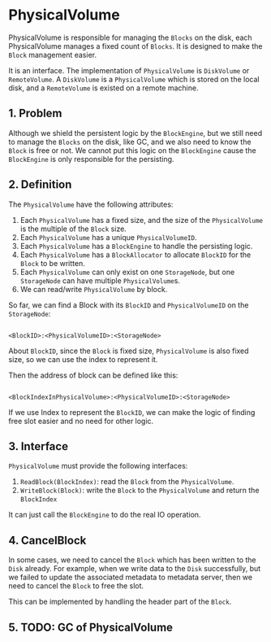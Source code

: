 # PhysicalVolume

PhysicalVolume is responsible for managing the `Blocks` on the disk, each PhysicalVolume manages a fixed count
of `Blocks`. It is designed to make the `Block` management easier.

It is an interface. The implementation of `PhysicalVolume` is `DiskVolume` or `RemoteVolume`.
A `DiskVolume` is a `PhysicalVolume` which is stored on the local disk, and a `RemoteVolume` is existed on a
remote machine.

## 1. Problem

Although we shield the persistent logic by the `BlockEngine`, but we still need to manage the `Blocks` on the disk,
like GC, and we also need to know the `Block` is free or not.
We cannot put this logic on the `BlockEngine` cause the `BlockEngine` is only responsible for the persisting.

## 2. Definition

The `PhysicalVolume` have the following attributes:

1. Each `PhysicalVolume` has a fixed size, and the size of the `PhysicalVolume` is the multiple of the `Block` size.
2. Each `PhysicalVolume` has a unique `PhysicalVolumeID`.
3. Each `PhysicalVolume` has a `BlockEngine` to handle the persisting logic.
4. Each `PhysicalVolume` has a `BlockAllocator` to allocate `BlockID` for the `Block` to be written.
5. Each `PhysicalVolume` can only exist on one `StorageNode`, but one `StorageNode` can have multiple `PhysicalVolume`s.
6. We can read/write `PhysicalVolume` by block.

So far, we can find a Block with its `BlockID` and `PhysicalVolumeID` on the `StorageNode`:

```

<BlockID>:<PhysicalVolumeID>:<StorageNode>

```

About `BlockID`, since the `Block` is fixed size, `PhysicalVolume` is also fixed size, so we can use the index to
represent it.

Then the address of block can be defined like this:

```

<BlockIndexInPhysicalVolume>:<PhysicalVolumeID>:<StorageNode>

```

If we use Index to represent the `BlockID`, we can make the logic of finding free slot easier and no need for other
logic.

## 3. Interface

`PhysicalVolume` must provide the following interfaces:

1. `ReadBlock(BlockIndex)`: read the `Block` from the `PhysicalVolume`.
2. `WriteBlock(Block)`: write the `Block` to the `PhysicalVolume` and return the `BlockIndex`

It can just call the `BlockEngine` to do the real IO operation.

## 4. CancelBlock

In some cases, we need to cancel the `Block` which has been written to the `Disk` already.
For example, when we write data to the `Disk` successfully, but we failed to update the
associated metadata to metadata server, then we need to cancel the `Block` to free the slot.

This can be implemented by handling the header part of the `Block`.

## 5. TODO: GC of PhysicalVolume 

